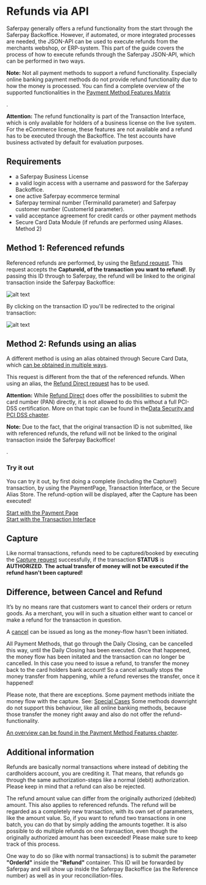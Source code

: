 # Refunds via API
Saferpay generally offers a refund functionality from the start through the Saferpay Backoffice.
However, if automated, or more integrated processes are needed, the JSON-API can be used to execute refunds from the merchants webshop, or ERP-system. This part of the guide covers the process of how to execute refunds through the Saferpay JSON-API, which can be performed in two ways.

<div class="info">
  <p><strong>Note:</strong> Not all payment methods to support a refund functionality. Especially online banking payment methods do not provide refund functionality due to how the money is processed. You can find a complete overview of the supported functionalities in the <a href="https://saferpay.github.io/sndbx/#pm-functions">Payment Method Features Matrix</a></p>.
</div>

<div class="warning">
  <p><strong>Attention:</strong> The refund functionality is part of the Transaction Interface, which is only available for holders of a business license on the live system. For the eCommerce license, these features are not available and a refund has to be executed through the Backoffice. The test accounts have business activated by default for evaluation purposes.</p>
</div>

## <a name="refund-req"></a> Requirements

*	a Saferpay Business License
*	a valid login access with a username and password for the Saferpay Backoffice.
*	one active Saferpay ecommerce terminal
*	Saferpay terminal number (TerminalId parameter) and Saferpay customer number (CustomerId parameter).
*	valid acceptance agreement for credit cards or other payment methods
*	Secure Card Data Module (if refunds are performed using Aliases. Method 2)

## <a name="refund-reference"></a> Method 1: Referenced refunds

Referenced refunds are performed, by using the [Refund request](https://saferpay.github.io/jsonapi/index.html#Payment_v1_Transaction_Refund). This request accepts the **CaptureId, of the transaction you want to refund!**. By passing this ID through to Saferpay, the refund will be linked to the original transaction inside the Saferpay Backoffice:

![alt text](https://raw.githubusercontent.com/saferpay/sndbx/master/images/refund.PNG "Refund")

By clicking on the transaction ID you'll be redirected to the original transaction:

![alt text](https://raw.githubusercontent.com/saferpay/sndbx/master/images/refund_trx.PNG "Refunded Transaction")

<div style="display: none;">
  
## <a name="refund-demo"></a> Try it out

You can try it out, by first doing a complete (including the Capture!) transaction, by using the PaymentPage, or Transaction Interface.
The refund-option will be displayed, after the Capture has been executed!


<a href="https://saferpay.github.io/sndbx/pp_demo.html" class="demobtn">Start with the Payment Page</a><br />
<a href="https://saferpay.github.io/sndbx/trx_demo.html" class="demobtn">Start with the Transaction Interface</a><br />

</div>

## <a name="refund-alias"></a> Method 2: Refunds using an alias

A different method is using an alias obtained through Secure Card Data, which [can be obtained in multiple ways](https://saferpay.github.io/sndbx/scd.html).

This request is different from the that of the referenced refunds. When using an alias, the [Refund Direct request](https://saferpay.github.io/jsonapi/index.html#Payment_v1_Transaction_RefundDirect) has to be used.

<div class="danger">
  <p><strong>Attention:</strong> While <a href="https://saferpay.github.io/jsonapi/index.html#Payment_v1_Transaction_RefundDirect">Refund Direct</a> does offer the possibilities to submit the card number (PAN) directly, it is not allowed to do this without a full PCI-DSS certification. More on that topic can be found in the<a href="https://saferpay.github.io/sndbx/index.html#pci">Data Security and PCI DSS chapter</a>. </p>
</div>

<div class="info">
  <p><strong>Note:</strong> Due to the fact, that the original transaction ID is not submitted, like with referenced refunds, the refund will not be linked to the original transaction inside the Saferpay Backoffice!</p>. 
</div>

### <a name="refund-demo">Try it out

You can try it out, by first doing a complete (including the Capture!) transaction, by using the PaymentPage, Transaction Interface, or the Secure Alias Store. The refund-option will be displayed, after the Capture has been executed!


<a href="https://saferpay.github.io/sndbx/pp_demo.html" class="demobtn">Start with the Payment Page</a><br />
<a href="https://saferpay.github.io/sndbx/trx_demo.html" class="demobtn">Start with the Transaction Interface</a><br />


## <a name="refund-capture"></a> Capture

Like normal transactions, refunds need to be captured/booked by executing the [Capture request](https://saferpay.github.io/jsonapi/index.html#Payment_v1_Transaction_Capture) successfully, if the transaction **STATUS** is **AUTHORIZED**. **The actual transfer of money will not be executed if the refund hasn't been captured!**

## <a name="refund-cancel"></a> Difference, between Cancel and Refund

It’s by no means rare that customers want to cancel their orders or return goods. As a merchant, you will in such a situation either want to cancel or make a refund for the transaction in question.  

A [cancel](https://saferpay.github.io/jsonapi/#Payment_v1_Transaction_Cancel) can be issued as long as the money-flow hasn't been initiated.

All Payment Methods, that go through the Daily Closing, can be cancelled this way, until the Daily Closing has been executed.
Once that happened, the money flow has been initated and the transaction can no longer be cancelled.
In this case you need to issue a refund, to transfer the money back to the card holders bank account!
So a cancel actually stops the money transfer from happening, while a refund reverses the transfer, once it happened!

Please note, that there are exceptions.
Some payment methods initiate the money flow with the capture. See: [Special Cases](index.html#special)
Some methods downright do not support this behaviour, like all online banking methods, because those transfer the money right away and also do not offer the refund-functionality.

[An overview can be found in the Payment Method Features chapter](index.html#pm-functions).


## <a name="refund-info"></a> Additional information

Refunds are basically normal transactions where instead of debiting the cardholders account, you are crediting it. That means, that refunds go through the same authorization-steps like a normal (debit) authorization. Please keep in mind that a refund can also be rejected.

The refund amount value can differ from the originally authorized (debited) amount. This also applies to referenced refunds. The refund will be regarded as a completely new transaction, with its own set of parameters, like the amount value. So, if you want to refund two transactions in one batch, you can do that by simply adding the amounts together. It is also possible to do multiple refunds on one transaction, even though the originally authorized amount has been exceeded! Please make sure to keep track of this process.

One way to do so (like with normal transactions) is to submit the parameter **"OrderId"** inside the **"Refund"** container. This ID will be forwarded by Saferpay and will show up inside the Saferpay Backoffice (as the Reference number) as well as in your reconciliation-files.
